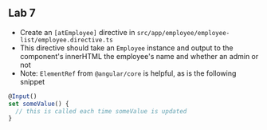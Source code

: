 ## Lab 7

- Create an `[atEmployee]` directive in `src/app/employee/employee-list/employee.directive.ts`
- This directive should take an `Employee` instance and output to the component's innerHTML the employee's name and whether an admin or not
- Note: `ElementRef` from `@angular/core` is helpful, as is the following snippet

```typescript
@Input()
set someValue() {
  // this is called each time someValue is updated
}
```
